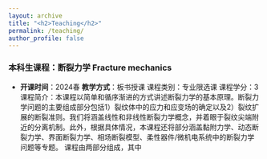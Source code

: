 ```yaml
---
layout: archive
title: "<h2>Teaching</h2>"
permalink: /teaching/
author_profile: false
---
```


<h3>本科生课程：断裂力学 Fracture mechanics</h3>

* <b>开课时间</b>：2024春 
<b>教学方式</b>：板书授课
课程类别：专业限选课
课程学分：3 
课程简介：本课程以简单和循序渐进的方式讲述断裂力学的基本原理。断裂力学问题的主要组成部分包括1）裂纹体中的应力和应变场的确定以及2）裂纹扩展的断裂准则。我们将涵盖线性和非线性断裂力学概念，并着眼于裂纹尖端附近的分离机制。此外，根据具体情况，本课程还将部分涵盖黏附力学、动态断裂力学、界面断裂力学、相场断裂模型、柔性器件/微机电系统中的断裂力学问题等专题。
课程由两部分组成，其中